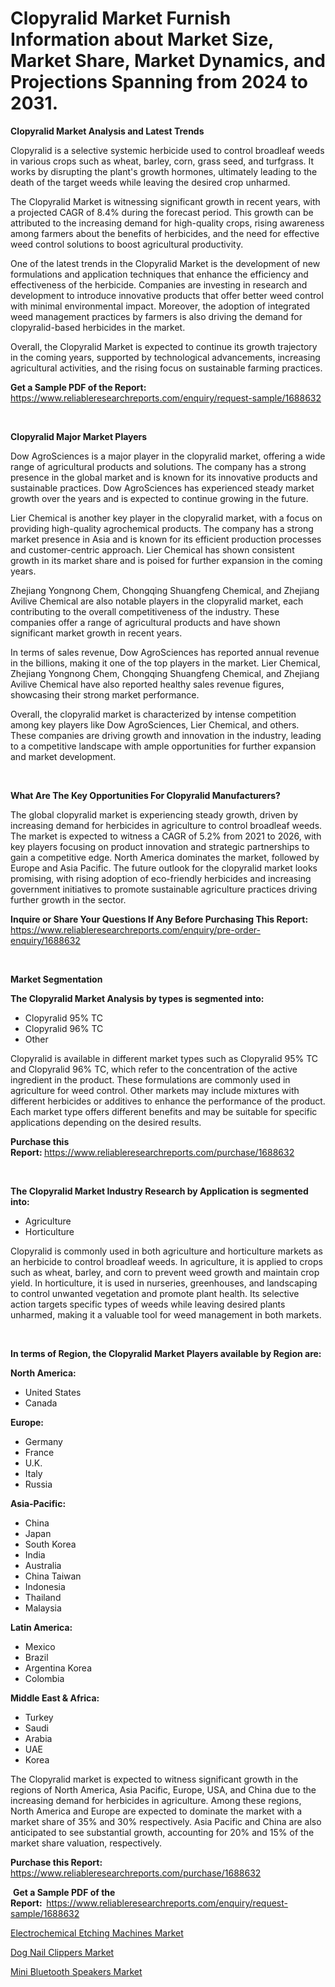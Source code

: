 <p><h1>Clopyralid Market Furnish Information about Market Size, Market Share, Market Dynamics, and Projections Spanning from 2024 to 2031.</h1></p><p><strong>Clopyralid Market Analysis and Latest Trends</strong></p>
<p><p>Clopyralid is a selective systemic herbicide used to control broadleaf weeds in various crops such as wheat, barley, corn, grass seed, and turfgrass. It works by disrupting the plant's growth hormones, ultimately leading to the death of the target weeds while leaving the desired crop unharmed. </p><p>The Clopyralid Market is witnessing significant growth in recent years, with a projected CAGR of 8.4% during the forecast period. This growth can be attributed to the increasing demand for high-quality crops, rising awareness among farmers about the benefits of herbicides, and the need for effective weed control solutions to boost agricultural productivity.</p><p>One of the latest trends in the Clopyralid Market is the development of new formulations and application techniques that enhance the efficiency and effectiveness of the herbicide. Companies are investing in research and development to introduce innovative products that offer better weed control with minimal environmental impact. Moreover, the adoption of integrated weed management practices by farmers is also driving the demand for clopyralid-based herbicides in the market.</p><p>Overall, the Clopyralid Market is expected to continue its growth trajectory in the coming years, supported by technological advancements, increasing agricultural activities, and the rising focus on sustainable farming practices.</p></p>
<p><strong>Get a Sample PDF of the Report:&nbsp;</strong> <a href="https://www.reliableresearchreports.com/enquiry/request-sample/1688632">https://www.reliableresearchreports.com/enquiry/request-sample/1688632</a></p>
<p>&nbsp;</p>
<p><strong>Clopyralid Major Market Players</strong></p>
<p><p>Dow AgroSciences is a major player in the clopyralid market, offering a wide range of agricultural products and solutions. The company has a strong presence in the global market and is known for its innovative products and sustainable practices. Dow AgroSciences has experienced steady market growth over the years and is expected to continue growing in the future.</p><p>Lier Chemical is another key player in the clopyralid market, with a focus on providing high-quality agrochemical products. The company has a strong market presence in Asia and is known for its efficient production processes and customer-centric approach. Lier Chemical has shown consistent growth in its market share and is poised for further expansion in the coming years.</p><p>Zhejiang Yongnong Chem, Chongqing Shuangfeng Chemical, and Zhejiang Avilive Chemical are also notable players in the clopyralid market, each contributing to the overall competitiveness of the industry. These companies offer a range of agricultural products and have shown significant market growth in recent years.</p><p>In terms of sales revenue, Dow AgroSciences has reported annual revenue in the billions, making it one of the top players in the market. Lier Chemical, Zhejiang Yongnong Chem, Chongqing Shuangfeng Chemical, and Zhejiang Avilive Chemical have also reported healthy sales revenue figures, showcasing their strong market performance.</p><p>Overall, the clopyralid market is characterized by intense competition among key players like Dow AgroSciences, Lier Chemical, and others. These companies are driving growth and innovation in the industry, leading to a competitive landscape with ample opportunities for further expansion and market development.</p></p>
<p>&nbsp;</p>
<p><strong>What Are The Key Opportunities For Clopyralid Manufacturers?</strong></p>
<p><p>The global clopyralid market is experiencing steady growth, driven by increasing demand for herbicides in agriculture to control broadleaf weeds. The market is expected to witness a CAGR of 5.2% from 2021 to 2026, with key players focusing on product innovation and strategic partnerships to gain a competitive edge. North America dominates the market, followed by Europe and Asia Pacific. The future outlook for the clopyralid market looks promising, with rising adoption of eco-friendly herbicides and increasing government initiatives to promote sustainable agriculture practices driving further growth in the sector.</p></p>
<p><strong>Inquire or Share Your Questions If Any Before Purchasing This Report:</strong> <a href="https://www.reliableresearchreports.com/enquiry/pre-order-enquiry/1688632">https://www.reliableresearchreports.com/enquiry/pre-order-enquiry/1688632</a></p>
<p>&nbsp;</p>
<p><strong>Market Segmentation</strong></p>
<p><strong>The Clopyralid Market Analysis by types is segmented into:</strong></p>
<p><ul><li>Clopyralid 95% TC</li><li>Clopyralid 96% TC</li><li>Other</li></ul></p>
<p><p>Clopyralid is available in different market types such as Clopyralid 95% TC and Clopyralid 96% TC, which refer to the concentration of the active ingredient in the product. These formulations are commonly used in agriculture for weed control. Other markets may include mixtures with different herbicides or additives to enhance the performance of the product. Each market type offers different benefits and may be suitable for specific applications depending on the desired results.</p></p>
<p><strong>Purchase this Report:&nbsp;</strong><a href="https://www.reliableresearchreports.com/purchase/1688632">https://www.reliableresearchreports.com/purchase/1688632</a></p>
<p>&nbsp;</p>
<p><strong>The Clopyralid Market Industry Research by Application is segmented into:</strong></p>
<p><ul><li>Agriculture</li><li>Horticulture</li></ul></p>
<p><p>Clopyralid is commonly used in both agriculture and horticulture markets as an herbicide to control broadleaf weeds. In agriculture, it is applied to crops such as wheat, barley, and corn to prevent weed growth and maintain crop yield. In horticulture, it is used in nurseries, greenhouses, and landscaping to control unwanted vegetation and promote plant health. Its selective action targets specific types of weeds while leaving desired plants unharmed, making it a valuable tool for weed management in both markets.</p></p>
<p>&nbsp;</p>
<p><strong>In terms of Region, the Clopyralid Market Players available by Region are:</strong></p>
<p>
    <p> <strong> North America: </strong>
        <ul>
            <li>United States</li>
            <li>Canada</li>
        </ul>
        </p> 
    <p> <strong> Europe: </strong>
        <ul>
            <li>Germany</li>
            <li>France</li>
            <li>U.K.</li>
            <li>Italy</li>
            <li>Russia</li>
        </ul>
        </p> 
    <p> <strong> Asia-Pacific: </strong>
        <ul>
            <li>China</li>
            <li>Japan</li>
            <li>South Korea</li>
            <li>India</li>
            <li>Australia</li>
            <li>China Taiwan</li>
            <li>Indonesia</li>
            <li>Thailand</li>
            <li>Malaysia</li>
        </ul>
        </p> 
    <p> <strong> Latin America: </strong>
        <ul>
            <li>Mexico</li>
            <li>Brazil</li>
            <li>Argentina Korea</li>
            <li>Colombia</li>
        </ul>
        </p> 
    <p> <strong> Middle East & Africa: </strong>
        <ul>
            <li>Turkey</li>
            <li>Saudi</li>
            <li>Arabia</li>
            <li>UAE</li>
            <li>Korea</li>
        </ul>
    </p>
    </p>
<p><p>The Clopyralid market is expected to witness significant growth in the regions of North America, Asia Pacific, Europe, USA, and China due to the increasing demand for herbicides in agriculture. Among these regions, North America and Europe are expected to dominate the market with a market share of 35% and 30% respectively. Asia Pacific and China are also anticipated to see substantial growth, accounting for 20% and 15% of the market share valuation, respectively.</p></p>
<p><strong>Purchase this Report: </strong><a href="https://www.reliableresearchreports.com/purchase/1688632">https://www.reliableresearchreports.com/purchase/1688632</a></p>
<p>&nbsp;<strong>Get a Sample PDF of the Report:&nbsp;&nbsp;</strong><a href="https://www.reliableresearchreports.com/enquiry/request-sample/1688632">https://www.reliableresearchreports.com/enquiry/request-sample/1688632</a></p>
<p><strong></strong></p>
<p><p><a href="https://view.publitas.com/reportprime-1/global-electrochemical-etching-machines-market-by-types-applications-and-major-players-with-regional-growth-rate-analysis-and-development-situation-from-2023-to-2030/">Electrochemical Etching Machines Market</a></p><p><a href="https://view.publitas.com/reportprime-1/dog-nail-clippers-market-size-2023-2030-global-industrial-analysis-key-geographical-regions-market-share-top-key-players-product-types-and-forecast-research-report/">Dog Nail Clippers Market</a></p><p><a href="https://view.publitas.com/reportprime-1/mini-bluetooth-speakers-market-size-reflecting-a-forecast-till-2030-market-by-type-by-application-and-by-geography/">Mini Bluetooth Speakers Market</a></p></p>